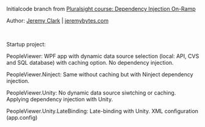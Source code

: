 Initialcode branch from [Pluralsight course: Dependency Injection On-Ramp](https://app.pluralsight.com/library/courses/dependency-injection-on-ramp/table-of-contents) 

Author: [Jeremy Clark](https://app.pluralsight.com/profile/author/jeremy-clark)  | <a href=http://jeremybytes.com/>jeremybytes.com</a> 

<br/>

Startup project:

PeopleViewer: WPF app with dynamic data source selection (local: API, CVS and SQL database) with caching option.  No dependency injection.

PeopleViewer.Ninject: Same without caching but with Ninject dependency injection.

PeopleViewer.Unity: No dynamic data source siwtching or caching. Applying dependency injection with Unity.

PeopleViewer.Unity.LateBinding:  Late-binding with Unity. XML configuration (app.config)  
